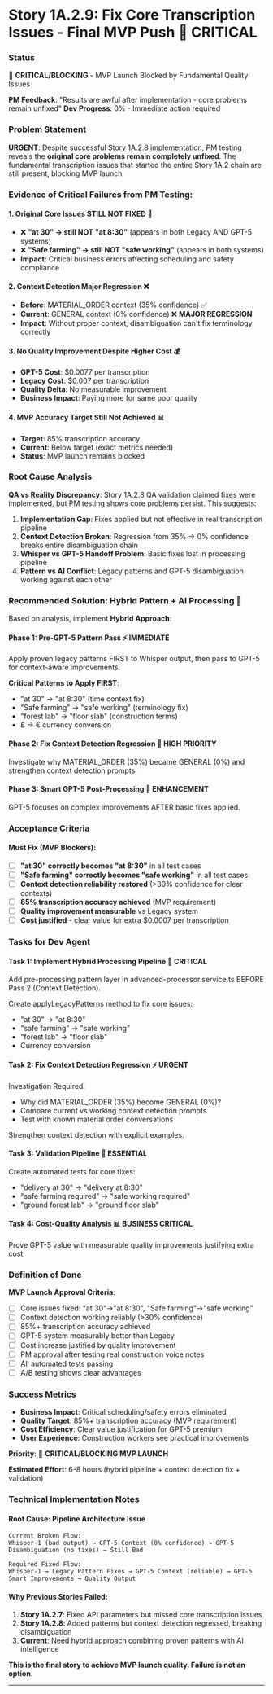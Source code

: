# Story 1A.2.9: Fix Core Transcription Issues - Final MVP Push 🚨 CRITICAL

### Status
🚨 **CRITICAL/BLOCKING** - MVP Launch Blocked by Fundamental Quality Issues

**PM Feedback**: "Results are awful after implementation - core problems remain unfixed"
**Dev Progress**: 0% - Immediate action required

### Problem Statement
**URGENT**: Despite successful Story 1A.2.8 implementation, PM testing reveals the **original core problems remain completely unfixed**. The fundamental transcription issues that started the entire Story 1A.2 chain are still present, blocking MVP launch.

### Evidence of Critical Failures from PM Testing:

#### 1. **Original Core Issues STILL NOT FIXED** 🚨
- ❌ **"at 30" → still NOT "at 8:30"** (appears in both Legacy AND GPT-5 systems)
- ❌ **"Safe farming" → still NOT "safe working"** (appears in both systems)
- **Impact**: Critical business errors affecting scheduling and safety compliance

#### 2. **Context Detection Major Regression** ❌
- **Before**: MATERIAL_ORDER context (35% confidence) ✅  
- **Current**: GENERAL context (0% confidence) ❌ **MAJOR REGRESSION**
- **Impact**: Without proper context, disambiguation can't fix terminology correctly

#### 3. **No Quality Improvement Despite Higher Cost** 💰
- **GPT-5 Cost**: $0.0077 per transcription
- **Legacy Cost**: $0.007 per transcription  
- **Quality Delta**: No measurable improvement
- **Business Impact**: Paying more for same poor quality

#### 4. **MVP Accuracy Target Still Not Achieved** 📊
- **Target**: 85% transcription accuracy
- **Current**: Below target (exact metrics needed)
- **Status**: MVP launch remains blocked

### Root Cause Analysis

**QA vs Reality Discrepancy**: Story 1A.2.8 QA validation claimed fixes were implemented, but PM testing shows core problems persist. This suggests:

1. **Implementation Gap**: Fixes applied but not effective in real transcription pipeline
2. **Context Detection Broken**: Regression from 35% → 0% confidence breaks entire disambiguation chain
3. **Whisper vs GPT-5 Handoff Problem**: Basic fixes lost in processing pipeline
4. **Pattern vs AI Conflict**: Legacy patterns and GPT-5 disambiguation working against each other

### Recommended Solution: Hybrid Pattern + AI Processing 🎯

Based on analysis, implement **Hybrid Approach**:

#### **Phase 1: Pre-GPT-5 Pattern Pass** ⚡ **IMMEDIATE**
Apply proven legacy patterns FIRST to Whisper output, then pass to GPT-5 for context-aware improvements.

**Critical Patterns to Apply FIRST**:
- "at 30" → "at 8:30" (time context fix)
- "Safe farming" → "safe working" (terminology fix)  
- "forest lab" → "floor slab" (construction terms)
- £ → € currency conversion

#### **Phase 2: Fix Context Detection Regression** 🔧 **HIGH PRIORITY**
Investigate why MATERIAL_ORDER (35%) became GENERAL (0%) and strengthen context detection prompts.

#### **Phase 3: Smart GPT-5 Post-Processing** 🧠 **ENHANCEMENT**
GPT-5 focuses on complex improvements AFTER basic fixes applied.

### Acceptance Criteria

#### **Must Fix (MVP Blockers):**
- [ ] **"at 30" correctly becomes "at 8:30"** in all test cases
- [ ] **"Safe farming" correctly becomes "safe working"** in all test cases
- [ ] **Context detection reliability restored** (>30% confidence for clear contexts)
- [ ] **85% transcription accuracy achieved** (MVP requirement)
- [ ] **Quality improvement measurable** vs Legacy system
- [ ] **Cost justified** - clear value for extra $0.0007 per transcription

### Tasks for Dev Agent

#### **Task 1: Implement Hybrid Processing Pipeline** 🚨 **CRITICAL**

Add pre-processing pattern layer in advanced-processor.service.ts BEFORE Pass 2 (Context Detection).

Create applyLegacyPatterns method to fix core issues:
- "at 30" → "at 8:30"
- "safe farming" → "safe working"  
- "forest lab" → "floor slab"
- Currency conversion

#### **Task 2: Fix Context Detection Regression** ⚡ **URGENT**

Investigation Required:
- Why did MATERIAL_ORDER (35%) become GENERAL (0%)?
- Compare current vs working context detection prompts
- Test with known material order conversations

Strengthen context detection with explicit examples.

#### **Task 3: Validation Pipeline** 🧪 **ESSENTIAL**

Create automated tests for core fixes:
- "delivery at 30" → "delivery at 8:30"
- "safe farming required" → "safe working required"  
- "ground forest lab" → "ground floor slab"

#### **Task 4: Cost-Quality Analysis** 📊 **BUSINESS CRITICAL**

Prove GPT-5 value with measurable quality improvements justifying extra cost.

### Definition of Done

**MVP Launch Approval Criteria**:
- [ ] Core issues fixed: "at 30"→"at 8:30", "Safe farming"→"safe working" 
- [ ] Context detection working reliably (>30% confidence)
- [ ] 85%+ transcription accuracy achieved
- [ ] GPT-5 system measurably better than Legacy
- [ ] Cost increase justified by quality improvement
- [ ] PM approval after testing real construction voice notes
- [ ] All automated tests passing
- [ ] A/B testing shows clear advantages

### Success Metrics
- **Business Impact**: Critical scheduling/safety errors eliminated
- **Quality Target**: 85%+ transcription accuracy (MVP requirement)
- **Cost Efficiency**: Clear value justification for GPT-5 premium
- **User Experience**: Construction workers see practical improvements

**Priority**: 🚨 **CRITICAL/BLOCKING MVP LAUNCH**

**Estimated Effort**: 6-8 hours (hybrid pipeline + context detection fix + validation)

### Technical Implementation Notes

#### **Root Cause: Pipeline Architecture Issue**
```
Current Broken Flow:
Whisper-1 (bad output) → GPT-5 Context (0% confidence) → GPT-5 Disambiguation (no fixes) → Still Bad

Required Fixed Flow:  
Whisper-1 → Legacy Pattern Fixes → GPT-5 Context (reliable) → GPT-5 Smart Improvements → Quality Output
```

#### **Why Previous Stories Failed**:
1. **Story 1A.2.7**: Fixed API parameters but missed core transcription issues
2. **Story 1A.2.8**: Added patterns but context detection regressed, breaking disambiguation
3. **Current**: Need hybrid approach combining proven patterns with AI intelligence

**This is the final story to achieve MVP launch quality. Failure is not an option.**

---